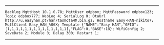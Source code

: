 <hr>


```Backlog MqttHost 10.1.0.78; MqttUser edpbox; MqttPassword edpbox123; Topic edpbox777; WebLog 4; SerialLog 0; OtaUrl http://u.easyhan.pt/han/tasmota4M.bin.gz; Hostname Easy-HAN-nikito7; MqttClient Easy_HAN_%06X; Template {"NAME":"Easy HAN","GPIO":[1,1,1,1,1,1,1,1,1,1,1,1,1,1],"FLAG":0,"BASE":18}; WifiConfig 2; SaveData 2; Module 0; Delay 300; Restart 1; ``` 


<hr>


